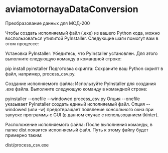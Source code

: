# aviamotornayaDataConversion
Преобразование данных для МСД-200


Чтобы создать исполняемый файл (.exe) из вашего Python кода, можно воспользоваться утилитой PyInstaller. Следующие шаги помогут вам в этом процессе:

Установка PyInstaller:
Убедитесь, что PyInstaller установлен. Для этого выполните следующую команду в командной строке:

pip install pyinstaller
Подготовка скрипта:
Сохраните ваш Python скрипт в файл, например, process_csv.py.

Создание исполняемого файла:
Используйте PyInstaller для создания .exe файла. Выполните следующую команду в командной строке:

pyinstaller --onefile --windowed process_csv.py
Опция --onefile указывает PyInstaller создать единый исполняемый файл. Опция --windowed (или -w) предотвращает появление консольного окна при запуске программы с GUI (в данном случае с использованием tkinter).

Расположение исполняемого файла:
После выполнения команды, в папке dist появится исполняемый файл. Путь к этому файлу будет примерно таким:

dist/process_csv.exe
